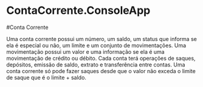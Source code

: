 # ContaCorrente.ConsoleApp

#Conta Corrente

Uma conta corrente possui um número, um saldo, um status que
informa se ela é especial ou não, um limite e um conjunto de
movimentações. Uma movimentação possui um valor e uma
informação se ela é uma movimentação de crédito ou débito.
Cada conta terá operações de saques, depósitos, emissão de
saldo, extrato e transferência entre contas.
Uma conta corrente só pode fazer saques desde que o valor não
exceda o limite de saque que é o limite + saldo.
